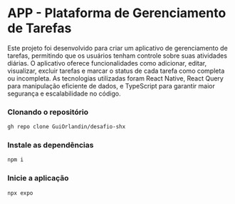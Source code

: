 # APP - Plataforma de Gerenciamento de Tarefas

Este projeto foi desenvolvido para criar um aplicativo de gerenciamento de tarefas, permitindo que os usuários tenham controle sobre suas atividades diárias. O aplicativo oferece funcionalidades como adicionar, editar, visualizar, excluir tarefas e marcar o status de cada tarefa como completa ou incompleta. As tecnologias utilizadas foram React Native, React Query para manipulação eficiente de dados, e TypeScript para garantir maior segurança e escalabilidade no código.

### Clonando o repositório

```sh
gh repo clone GuiOrlandin/desafio-shx
```

### Instale as dependências

```sh
npm i
```

### Inicie a aplicação

```sh
npx expo
```
